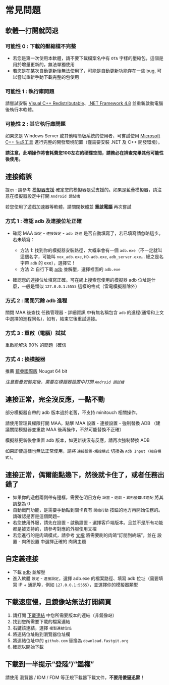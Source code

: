 # 常見問題

## 軟體一打開就閃退

### 可能性 0 : 下載的壓縮檔不完整

- 若您是第一次使用本軟體，請不要下載檔案名中有 `OTA` 字樣的壓縮包，這個是用於增量更新的，無法單獨使用
- 若您是在某次自動更新後無法使用了，可能是自動更新功能存在一些 bug, 可以嘗試重新手動下載完整的包使用

### 可能性 1 : 執行庫問題

請嘗試安裝 [Visual C++ Redistributable](https://docs.microsoft.com/zh-CN/cpp/windows/latest-supported-vc-redist?view=msvc-160#visual-studio-2015-2017-2019-and-2022)、[.NET Framework 4.8](https://dotnet.microsoft.com/download/dotnet-framework/net48) 並重新啟動電腦後執行本軟體。

### 可能性 2 : 其它執行庫問題

如果您是 Windows Server 或其他精簡版系統的使用者，可嘗試使用 [Microsoft C++ 生成工具](https://visualstudio.microsoft.com/zh-hans/visual-cpp-build-tools/) 進行完整的開發環境配置（僅需要安裝 .NET 及 C++ 開發環境）。

**請注意，此項操作將會耗費您10G左右的硬碟空間，請務必在排查完畢其他可能性後使用。**

## 連接錯誤

提示 : 請參考 [模擬器支援](1.3-模擬器支援.md) 確定您的模擬器是受支援的。如果是藍疊模擬器，請注意在模擬器設定中打開 `Android 調試橋`<br>

若您使用了遊戲加速器等軟體，請關閉軟體並 **重啟電腦** 再次嘗試

### 方式 1 : 確認 adb 及連接位址正確

- 確認 MAA `設定` - `連接設定` - `adb 路徑` 是否自動填寫了，若已填寫請忽略這步。若未填寫：
  - 方法 1: 找到你的模擬器安裝路徑，大概率會有一個 `adb.exe`（不一定就叫這個名字，可能叫 `nox_adb.exe`, `HD-adb.exe`, `adb_server.exe`... 總之是名字帶 `adb` 的 exe），選擇它！
  - 方法 2: 自行下載 [adb](https://dl.google.com/android/repository/platform-tools-latest-windows.zip) 並解壓，選擇裡面的 `adb.exe`

- 確認您的連接位址填寫正確。可在網上搜索您使用的模擬器 adb 位址是什麼，一般是類似 `127.0.0.1:5555` 這樣的格式（雷電模擬器除外）

### 方式 2 : 關閉冗餘 adb 進程

關閉 MAA 後查找 任務管理器 - 詳細資訊 中有無名稱包含 `adb` 的進程(通常和上文中選擇的進程同名)，如有，結束它後重試連接。

### 方式 3 : 重啟（電腦）試試

重啟能解決 90% 的問題（確信

### 方式 4 : 換模擬器

推薦 [藍疊國際版](https://www.bluestacks.com/download.html) Nougat 64 bit<br>

_注意藍疊安裝完後，需要在模擬器設置中打開 `Android 調試橋`_

## 連接正常，完全沒反應，一點不動

部分模擬器自帶的 adb 版本過於老舊，不支持 minitouch 相關操作。

請使用管理員權限打開 MAA，點擊 MAA 設置 - 連接設置 - 強制替換 ADB （建議關閉模擬器並重啟 MAA 後再操作，不然可能替換不正確）

模擬器更新後會重置 adb 版本，如更新後沒有反應，請再次強制替換 ADB

如果即使這樣也無法正常使用，請將 `連接設置-觸控模式` 切換為 `Adb Input (相容模式)`。

## 連接正常，偶爾能點幾下，然後就卡住了，或者任務出錯了

- 如果你的遊戲兩側帶有邊框，需要在明日方舟 `設置` - `遊戲` - `異形螢幕UI適配` 將其調整為 0
- 自動戰鬥功能，是需要手動點到關卡頁有 `開始行動` 按鈕的地方再開始任務的。請確認是否是這個問題~
- 若您使用外服，請先在設置 - 啟動設置 - 選擇客戶端版本。且並不是所有功能都是被支持的，請參考對應的外服使用文檔
- 若您進行的是肉鴿模式，請參考 [文檔](1.1-詳細介紹.md#一鍵長草自動肉鴿) 將需要刷的肉鴿“訂閱到終端”，並在 設置 - 肉鴿設置 中選擇正確的 肉鴿主題

## 自定義連接

- 下載 [adb](https://dl.google.com/android/repository/platform-tools-latest-windows.zip) 並解壓
- 進入軟體 `設定` - `連接設定`，選擇 adb.exe 的檔案路徑、填寫 adb 位址（需要填寫 IP + 通訊埠，例如 `127.0.0.1:5555`），並選擇你的模擬器類型

## 下載速度慢，且鏡像站無法打開網頁

1. 請打開 [下載連結](../../README.md#下載連結) 中您所需要版本的連結（非鏡像站）
2. 找到您所需要下載的檔案連結
3. 右鍵該連結，選擇 `複製連結位址`
4. 將連結位址貼到瀏覽器位址欄
5. 將連結位址中的 `github.com` 替換為 `download.fastgit.org`
6. 確認以開始下載

## 下載到一半提示“登陸”/“鑑權”

請使用 瀏覽器 / IDM / FDM 等正規下載器下載文件，**不要用傻逼迅雷！**
